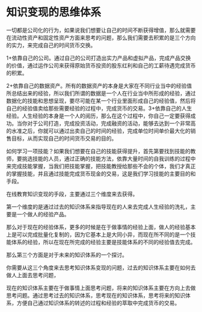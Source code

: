 # 知识变现的思维体系

一切都是公司化的行为，如果说我们想要让自己的时间不断获得增值，那么就需要在流动性资产和固定性资产方面来思考的问题，那么我们需要去积累的是三个方向的实力，来完成自己的时间货币交换。

1+依靠自己的公司。通过自己的公司打造出实力产品和虚拟产品，完成产品交换的价值，通过运作公司来获得原始货币投资的股东红利和自己的工薪待遇完成货币的积累。

2+依靠自己的数据资产。所有的数据资产的本身是大家在不同行业当中的经验值所总结出来的经验，所以我们所谓的数据是一个人在行业当中所形成的经验，通过数据化的技能和思想呈现，要尽可能在某一个行业里面形成自己的经验值，然后将自己的经验值卖给那些需要经验的过程中，完成货币的交易。3+依靠自己的人生经验。人生经验的本身是一个人的阅历，那么在这个过程中，你自己一定要获得成功。当你对于公司打造，完成投资活动，完成融资的活动，能够去达到一个非常高的水准之后，你就可以通过出卖自己的时间的经验，完成单位时间单价最大化的销售目标，从而实现自己的时间货币交易的目的。

如何学习一项技能？如果我们想要在自己的技能获得提升，首先第要找到技能的教师，要挑选技能的人员，通过正确的技能方法，依靠大量时间的自我训练的过程中来完成技能掌握，当我们把技能掌握，把技能教授给那些不会的个体，我们才真正的掌握技能，并且通过技能完成货币现金的交易，这是我们学习技能的主要目的和手段。

在线教育知识变现的手段，主要通过三个维度来去获得。

第一个维度的是通过过去的知识体系来指导现在的人来去完成人生经验的洗礼，主要是一个做人的经验产品。

那么对于现在的经验体系，更多的时候是在于做事情的经验上面，做人的经验基本上是可以完成批量化复制的，因为它基本上是大同小异，而现在所不同的是一个技能体系的经验，所以在现在所完成的经验主要是技能体系的不同的经验值去完成。

那么第三个方面是对于未来的知识体系的一个探讨。

你需要从这三个角度来去思考知识体系变现的问题，过去的知识体系主要在如何去做人上面去思考问题，

现在的知识体系主要在于做事情上面思考问题，将来的知识体系主要在方向上去做思考问题。通过思考过去的知识体系，思考现在的知识体系，思考将来的知识体系，方便自己通过知识体系的转述的过程和经验的萃取中完成货币的交易。
